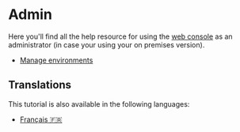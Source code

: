 # Admin

Here you'll find all the help resource for using the [web console](https://cloud.comwork.io) as an administrator (in case your using your on premises version).

* [Manage environments](./environments.md)

## Translations

This tutorial is also available in the following languages:
* [Français 🇫🇷](../../translations/fr/console/admin/README.md)
